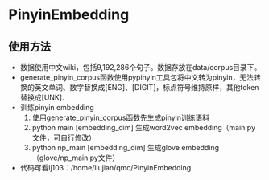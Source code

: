 # PinyinEmbedding

## 使用方法
+ 数据使用中文wiki，包括9,192,286个句子。数据存放在data/corpus目录下。
+ generate_pinyin_corpus函数使用pypinyin工具包将中文转为pinyin，无法转换的英文单词、数字替换成[ENG]、[DIGIT]，标点符号维持原样，其他token替换成[UNK].
+ 训练pinyin embedding
   1. 使用generate_pinyin_corpus函数先生成pinyin训练语料
   1. python main [embedding_dim] 生成word2vec embedding（main.py文件，可自行修改）
   2. python np_main [embedding_dim] 生成glove embedding（glove/np_main.py文件） 
+ 代码可看lj103：/home/liujian/qmc/PinyinEmbedding